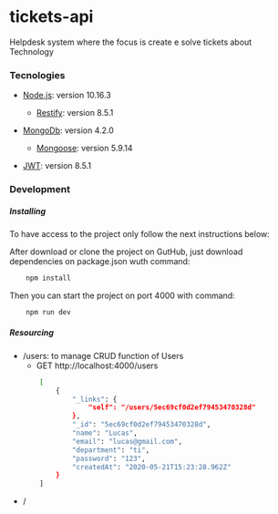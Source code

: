 # tickets-api
Helpdesk system where the focus is create e solve tickets about Technology


### Tecnologies

* [Node.js](https://nodejs.org/en/): version 10.16.3
    * [Restify](http://restify.com/): version 8.5.1

* [MongoDb](https://www.mongodb.com/): version 4.2.0
    * [Mongoose](https://mongoosejs.com/): version 5.9.14

* [JWT](https://jwt.io/): version 8.5.1

### Development

##### Installing
To have access to the project only follow the next instructions below:

After download or clone the project on GutHub, just download dependencies on package.json wuth command:
```sh
    npm install
```

Then you can start the project on port 4000 with command:
```sh
    npm run dev
```


##### Resourcing

- /users: to manage CRUD function of Users
    - GET http://localhost:4000/users
    ```sh
        [
            {
                "_links": {
                    "self": "/users/5ec69cf0d2ef79453470328d"
                },
                "_id": "5ec69cf0d2ef79453470328d",
                "name": "Lucas",
                "email": "lucas@gmail.com",
                "department": "ti",
                "password": "123",
                "createdAt": "2020-05-21T15:23:28.962Z"
            }
        ]
    ```
- /